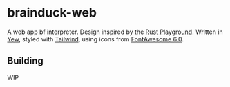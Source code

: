 # brainduck-web

A web app bf interpreter. Design inspired by the [Rust Playground](https://play.rust-lang.org/). Written in [Yew](https://yew.rs/),
styled with [Tailwind](https://tailwindcss.com/), using icons from [FontAwesome 6.0](https://fontawesome.com/v6.0/icons).

## Building

WIP
